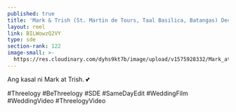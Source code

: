 ```yaml
---
published: true
title: 'Mark & Trish (St. Martin de Tours, Taal Basilica, Batangas) December 2019'
layout: reel
link: BILWowzQ2VY
type: sde
section-rank: 122
image-small: >-
  https://res.cloudinary.com/dyhs9kt7b/image/upload/v1575928332/Mark_at_trish_a-01.jpg
---
```

Ang kasal ni Mark at Trish. 💕

#Threelogy #BeThreelogy #SDE #SameDayEdit #WeddingFilm #WeddingVideo #ThreelogyVideo